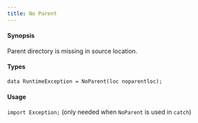 ```yaml
---
title: No Parent
---
```


#### Synopsis

Parent directory is missing in source location.

#### Types

`data RuntimeException = NoParent(loc noparentloc);`
       
#### Usage

`import Exception;` (only needed when `NoParent` is used in `catch`)

